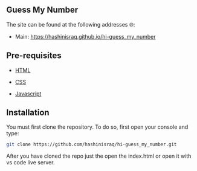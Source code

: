 ## Guess My Number

The site can be found at the following addresses 🌐:

- Main: <https://hashinisraq.github.io/hi-guess_my_number>

## Pre-requisites

- [HTML](https://en.wikipedia.org/wiki/HTML)

- [CSS](https://en.wikipedia.org/wiki/CSS)

- [Javascript](https://en.wikipedia.org/wiki/JavaScript)

## Installation

You must first clone the repository. To do so, first open your console and type:

```bash
git clone https://github.com/hashinisraq/hi-guess_my_number.git
```

After you have cloned the repo just the open the index.html or open it with vs code live server.
